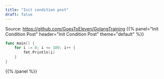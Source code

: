 ```yaml
---
title: "Init condition post"
draft: false
---
```

Source: https://github.com/GoesToEleven/GolangTraining
{{% panel="Init Condition Post" header="Init Condition Post" theme="default" %}}
```go
func main() {
	for i := 0; i <= 100; i++ {
		fmt.Println(i)
	}
}
```
{{% /panel %}}
